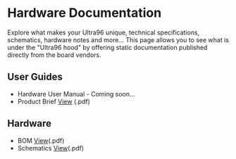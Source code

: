 # Hardware Documentation

Explore what makes your Ultra96 unique, technical specifications, schematics, hardware notes and more... This page allows you to see what is under the "Ultra96 hood" by offering static documentation published directly from the board vendors.

## User Guides

- Hardware User Manual - Coming soon...
- Product Brief [View](/documentation/consumer/dragonboard820c/hardware-docs/files/ultra96-product-brief.pdf) (.pdf)

## Hardware

- BOM [View]()(.pdf)
- Schematics [View]()(.pdf)

